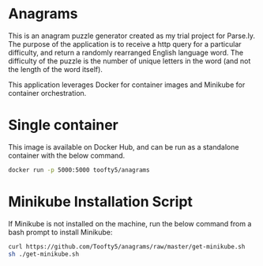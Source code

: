 # Anagrams

This is an anagram puzzle generator created as my trial project for Parse.ly.  The purpose of the application is to receive a http query for a particular difficulty, and return a randomly rearranged English language word.  The difficulty of the puzzle is the number of unique letters in the word (and not the length of the word itself).

This application leverages Docker for container images and Minikube for container orchestration.

# Single container
This image is available on Docker Hub, and can be run as a standalone container with the below command.
```bash
docker run -p 5000:5000 toofty5/anagrams
```

# Minikube Installation Script
If Minikube is not installed on the machine, run the below command from a bash prompt to install Minikube:
```bash
curl https://github.com/Toofty5/anagrams/raw/master/get-minikube.sh
sh ./get-minikube.sh
```
